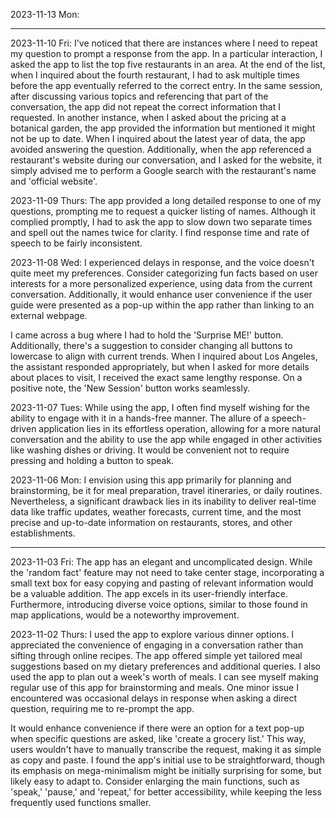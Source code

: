 2023-11-13 Mon: 

---

2023-11-10 Fri: 
I've noticed that there are instances where I need to repeat my question to prompt a response from the app. In a particular interaction, I asked the app to list the top five restaurants in an area. At the end of the list, when I inquired about the fourth restaurant, I had to ask multiple times before the app eventually referred to the correct entry. In the same session, after discussing various topics and referencing that part of the conversation, the app did not repeat the correct information that I requested. In another instance, when I asked about the pricing at a botanical garden, the app provided the information but mentioned it might not be up to date. When I inquired about the latest year of data, the app avoided answering the question. Additionally, when the app referenced a restaurant's website during our conversation, and I asked for the website, it simply advised me to perform a Google search with the restaurant's name and 'official website'.

2023-11-09 Thurs:
The app provided a long detailed response to one of my questions, prompting me to request a quicker listing of names. Although it complied promptly, I had to ask the app to slow down two separate times and spell out the names twice for clarity. I find response time and rate of speech to be fairly inconsistent. 

2023-11-08 Wed:
I experienced delays in response, and the voice doesn't quite meet my preferences. Consider categorizing fun facts based on user interests for a more personalized experience, using data from the current conversation. Additionally, it would enhance user convenience if the user guide were presented as a pop-up within the app rather than linking to an external webpage.

I came across a bug where I had to hold the 'Surprise ME!' button. Additionally, there's a suggestion to consider changing all buttons to lowercase to align with current trends. When I inquired about Los Angeles, the assistant responded appropriately, but when I asked for more details about places to visit, I received the exact same lengthy response. On a positive note, the 'New Session' button works seamlessly.

2023-11-07 Tues:
While using the app, I often find myself wishing for the ability to engage with it in a hands-free manner. The allure of a speech-driven application lies in its effortless operation, allowing for a more natural conversation and the ability to use the app while engaged in other activities like washing dishes or driving. It would be convenient not to require pressing and holding a button to speak.

2023-11-06 Mon:
I envision using this app primarily for planning and brainstorming, be it for meal preparation, travel itineraries, or daily routines. Nevertheless, a significant drawback lies in its inability to deliver real-time data like traffic updates, weather forecasts, current time, and the most precise and up-to-date information on restaurants, stores, and other establishments.

---

2023-11-03 Fri:
The app has an elegant and uncomplicated design. While the 'random fact' feature may not need to take center stage, incorporating a small text box for easy copying and pasting of relevant information would be a valuable addition. The app excels in its user-friendly interface. Furthermore, introducing diverse voice options, similar to those found in map applications, would be a noteworthy improvement.

2023-11-02 Thurs:
I used the app to explore various dinner options. I appreciated the convenience of engaging in a conversation rather than sifting through online recipes. The app offered simple yet tailored meal suggestions based on my dietary preferences and additional queries. I also used the app to plan out a week's worth of meals. I can see myself making regular use of this app for brainstorming and meals. One minor issue I encountered was occasional delays in response when asking a direct question, requiring me to re-prompt the app.

It would enhance convenience if there were an option for a text pop-up when specific questions are asked, like 'create a grocery list.' This way, users wouldn't have to manually transcribe the request, making it as simple as copy and paste. I found the app's initial use to be straightforward, though its emphasis on mega-minimalism might be initially surprising for some, but likely easy to adapt to. Consider enlarging the main functions, such as 'speak,' 'pause,' and 'repeat,' for better accessibility, while keeping the less frequently used functions smaller.
